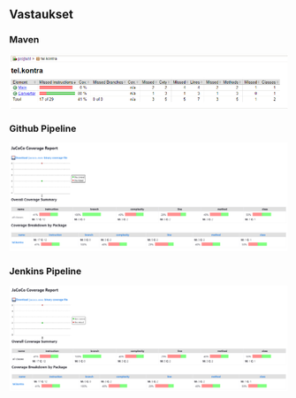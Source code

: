 ## Vastaukset

### Maven
![alt text](image-1.png)

### Github Pipeline
![alt text](image.png)

### Jenkins Pipeline
![alt text](image-2.png)